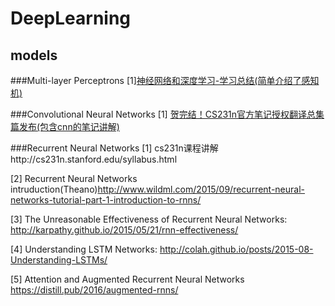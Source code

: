 # DeepLearning

## models

###Multi-layer Perceptrons
[1][神经网络和深度学习-学习总结(简单介绍了感知机)](https://blog.csdn.net/myarrow/article/details/51322433)

###Convolutional Neural Networks
[1] [贺完结！CS231n官方笔记授权翻译总集篇发布(包含cnn的笔记讲解)](https://zhuanlan.zhihu.com/p/21930884)


###Recurrent Neural Networks 
[1] cs231n课程讲解http://cs231n.stanford.edu/syllabus.html

[2]  Recurrent Neural Networks intruduction(Theano)http://www.wildml.com/2015/09/recurrent-neural-networks-tutorial-part-1-introduction-to-rnns/

[3] The Unreasonable Effectiveness of Recurrent Neural Networks: http://karpathy.github.io/2015/05/21/rnn-effectiveness/

[4] Understanding LSTM Networks: http://colah.github.io/posts/2015-08-Understanding-LSTMs/

[5] Attention and Augmented Recurrent Neural Networks https://distill.pub/2016/augmented-rnns/
